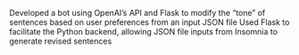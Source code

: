 Developed a bot using OpenAI’s API and Flask to modify the “tone” of sentences based on user preferences from an input JSON file
Used Flask to facilitate the Python backend, allowing JSON file inputs from Insomnia to generate revised sentences
